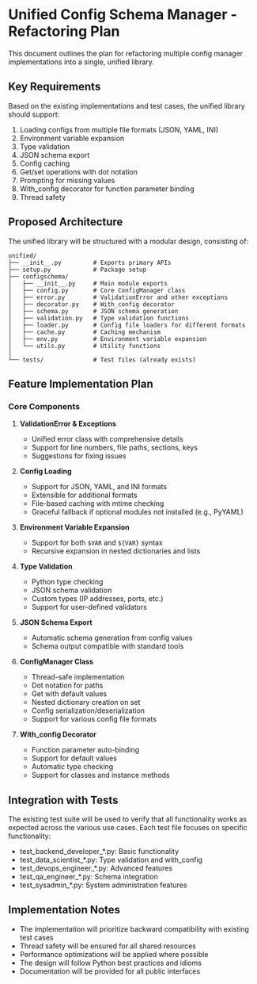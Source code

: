 # Unified Config Schema Manager - Refactoring Plan

This document outlines the plan for refactoring multiple config manager implementations into a single, unified library.

## Key Requirements

Based on the existing implementations and test cases, the unified library should support:

1. Loading configs from multiple file formats (JSON, YAML, INI)
2. Environment variable expansion
3. Type validation
4. JSON schema export
5. Config caching
6. Get/set operations with dot notation
7. Prompting for missing values
8. With_config decorator for function parameter binding
9. Thread safety

## Proposed Architecture

The unified library will be structured with a modular design, consisting of:

```
unified/
├── __init__.py         # Exports primary APIs
├── setup.py            # Package setup
├── configschema/
│   ├── __init__.py     # Main module exports
│   ├── config.py       # Core ConfigManager class
│   ├── error.py        # ValidationError and other exceptions
│   ├── decorator.py    # With_config decorator
│   ├── schema.py       # JSON schema generation
│   ├── validation.py   # Type validation functions
│   ├── loader.py       # Config file loaders for different formats
│   ├── cache.py        # Caching mechanism
│   ├── env.py          # Environment variable expansion
│   └── utils.py        # Utility functions
│
└── tests/              # Test files (already exists)
```

## Feature Implementation Plan

### Core Components

1. **ValidationError & Exceptions**
   - Unified error class with comprehensive details
   - Support for line numbers, file paths, sections, keys
   - Suggestions for fixing issues
   
2. **Config Loading**
   - Support for JSON, YAML, and INI formats
   - Extensible for additional formats
   - File-based caching with mtime checking
   - Graceful fallback if optional modules not installed (e.g., PyYAML)

3. **Environment Variable Expansion**
   - Support for both `$VAR` and `${VAR}` syntax
   - Recursive expansion in nested dictionaries and lists

4. **Type Validation**
   - Python type checking
   - JSON schema validation
   - Custom types (IP addresses, ports, etc.)
   - Support for user-defined validators

5. **JSON Schema Export**
   - Automatic schema generation from config values
   - Schema output compatible with standard tools

6. **ConfigManager Class**
   - Thread-safe implementation
   - Dot notation for paths
   - Get with default values
   - Nested dictionary creation on set
   - Config serialization/deserialization
   - Support for various config file formats

7. **With_config Decorator**
   - Function parameter auto-binding
   - Support for default values
   - Automatic type checking
   - Support for classes and instance methods

## Integration with Tests

The existing test suite will be used to verify that all functionality works as expected across the various use cases. Each test file focuses on specific functionality:

- test_backend_developer_*.py: Basic functionality
- test_data_scientist_*.py: Type validation and with_config
- test_devops_engineer_*.py: Advanced features
- test_qa_engineer_*.py: Schema integration
- test_sysadmin_*.py: System administration features

## Implementation Notes

- The implementation will prioritize backward compatibility with existing test cases
- Thread safety will be ensured for all shared resources
- Performance optimizations will be applied where possible
- The design will follow Python best practices and idioms
- Documentation will be provided for all public interfaces